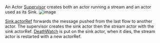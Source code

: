 An Actor [Supervisor](http://doc.akka.io/docs/akka/2.4/scala/fault-tolerance.html) creates both an actor running a stream and an actor used as its Sink.
![image](https://github.com/garyaiki/dendrites/blob/master/docs/png/RunnableGraph2Actors.png?raw=true)

[Sink.actorRef](http://doc.akka.io/docs/akka/2.4/scala/stream/stages-overview.html#actorRef) forwards the message pushed from the last flow to another actor. The supervisor creates the sink actor then the stream actor with the sink actorRef. [DeathWatch](http://doc.akka.io/docs/akka/2.4.11/scala/actors.html#Lifecycle_Monitoring_aka_DeathWatch) is put on the sink actor, when it dies, the stream actor is restarted with a new actorRef.